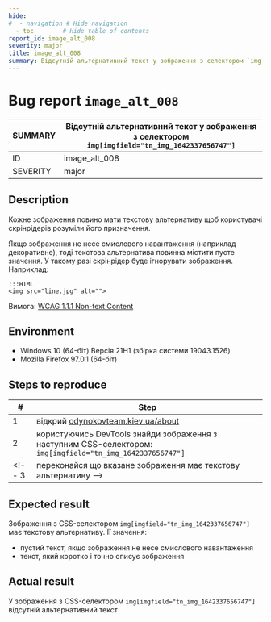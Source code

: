 ```yaml
---
hide:
#  - navigation # Hide navigation
  - toc        # Hide table of contents
report_id: image_alt_008
severity: major
title: image_alt_008
summary: Відсутній альтернативний текст у зображення з селектором `img[imgfield="tn_img_1642337656747"]`
---
```

# Bug report `image_alt_008`

SUMMARY|Відсутній альтернативний текст у зображення з селектором `img[imgfield="tn_img_1642337656747"]`
-|-
ID|image_alt_008
SEVERITY|major

## Description

Кожне зображення повино мати текстову альтернативу 
щоб користувачі скрінрідерів розуміли його призначення. 

Якщо зображення не несе смислового навантаження (наприклад декоративне), 
тоді текстова альтернатива повинна містити пусте значення. 
У такому разі скрінрідер буде ігнорувати зображення.
Наприклад:

    :::HTML
    <img src="line.jpg" alt="">

Вимога: [WCAG 1.1.1 Non-text Content](https://www.w3.org/TR/WCAG21/#non-text-content)

## Environment

- Windows 10 (64-біт) Версія 21H1 (збірка системи 19043.1526)
- Mozilla Firefox 97.0.1 (64-біт)

## Steps to reproduce

|#|Step|
-|-
1|відкрий [odynokovteam.kiev.ua/about](http://odynokovteam.kiev.ua/about)
2|користуючись DevTools знайди зображення з наступним CSS-селектором: `img[imgfield="tn_img_1642337656747"]`
<!-- 3|переконайся що вказане зображення має текстову альтернативу -->

## Expected result

Зображення з CSS-селектором `img[imgfield="tn_img_1642337656747"]` має текстову альтернативу. 
Її значення:

- пустий текст, якщо зображення не несе смислового навантаження
- текст, який коротко і точно описує зображення

## Actual result

У зображення з CSS-селектором `img[imgfield="tn_img_1642337656747"]` 
відсутній альтернативний текст